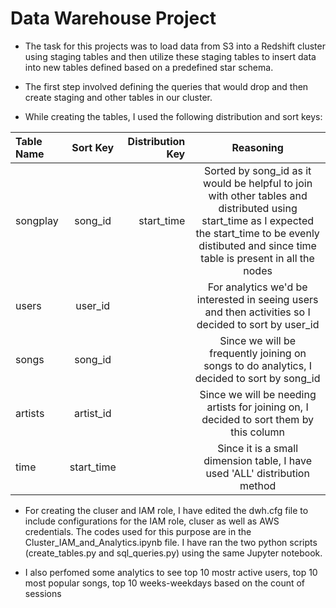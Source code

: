 # Data Warehouse Project
- The task for this projects was to load data from S3 into a Redshift cluster using staging tables and then utilize these staging tables to insert data into new tables defined based on a predefined star schema. 

- The first step involved defining the queries that would drop and then create staging and other tables in our cluster.

- While creating the tables, I used the following distribution and sort keys:


| Table Name       | Sort Key     | Distribution Key      | Reasoning     |
| :------------- | :----------: | -----------: |:-----------: |
| songplay  | song_id   | start_time   |Sorted by song_id as it would be helpful to join with other tables and distributed using start_time as I expected the start_time to be evenly distibuted and since time table is present in all the nodes             |
| users     | user_id   |              |For analytics we'd be interested in seeing users and then activities so I decided to sort by user_id                 |
| songs     | song_id   |              |Since we will be frequently joining on songs to do analytics, I decided to sort by song_id              |
| artists   | artist_id |              |Since we will be needing artists for joining on, I decided to sort them by this column             |
| time      | start_time|              |Since it is a small dimension table, I have used 'ALL' distribution method              |



- For creating the cluser and IAM role, I have edited the dwh.cfg file to include configurations for the IAM role, cluser as well as AWS credentials. The codes used for this purpose are in the Cluster_IAM_and_Analytics.ipynb file. I have ran the two python scripts (create_tables.py and sql_queries.py) using the same Jupyter notebook.

- I also perfomed some analytics to see top 10 mostr active users, top 10 most popular songs, top 10 weeks-weekdays based on the count of sessions


